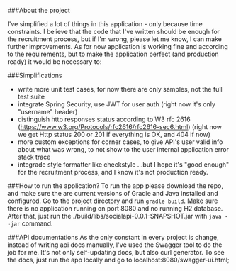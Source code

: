 ###About the project

I've simplified a lot of things in this application - only because time
constraints. I believe that the code that I've written should be enough
for the recruitment process, but if I'm wrong, please let me know,
I can make further improvements. As for now application is working fine
and according to the requirements, but to make the application perfect
(and production ready) it would be necessary to:

###Simplifications
- write more unit test cases, for now there are only samples, not the full test suite
- integrate Spring Security, use JWT for user auth
(right now it's only "username" header)
- distinguish http responses status according to W3 rfc 2616
(https://www.w3.org/Protocols/rfc2616/rfc2616-sec6.html)
(right now we get Http status 200 or 201 if everything is OK, and 404 if now)
- more custom exceptions for corner cases, to give API's user valid info about what was wrong, to not show to the user
internal application error stack trace
- integrade style formatter like checkstyle
...but I hope it's "good enough" for the recruitment process, and I know it's not production ready.

###How to run the application?
To run the app please download the repo, and make sure the are current versions of Gradle and Java installed and
configured. Go to the project directory and run ```gradle build```. Make sure there is no application running on port
8080 and no running H2 database. After that, just run the ./build/libs/socialapi-0.0.1-SNAPSHOT.jar with ```java --jar```
command.

###API documentations
As the only constant in every project is change, instead of writing api docs manually, I've used the Swagger tool to do
the job for me. It's not only self-updating docs, but also curl generator. To see the docs, just run the app locally
and go to localhost:8080/swagger-ui.html;


